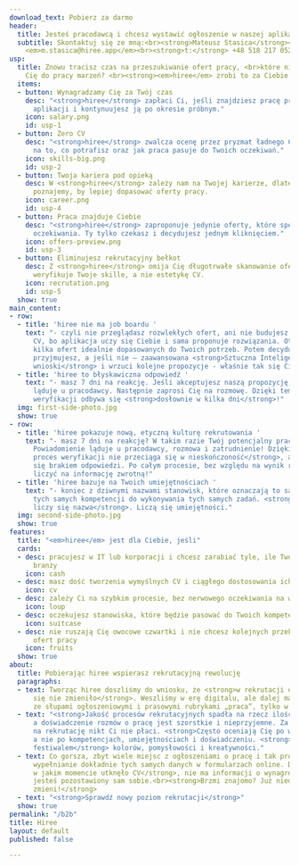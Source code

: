 ```yaml
---
download_text: Pobierz za darmo
header:
  title: Jesteś pracodawcą i chcesz wystawić ogłoszenie w naszej aplikacji?
  subtitle: Skontaktuj się ze mną:<br><strong>Mateusz Stasica</strong><br><strong>m:</strong>
    <em>m.stasica@hiree.app</em><br><strong>t:</strong> +48 518 217 052<br>
usp:
  title: Znowu tracisz czas na przeszukiwanie ofert pracy, <br>które nie zbliżają
    Cię do pracy marzeń? <br><strong><em>hiree</em> zrobi to za Ciebie.</strong>
  items:
  - button: Wynagradzamy Cię za Twój czas
    desc: "<strong>hiree</strong> zapłaci Ci, jeśli znajdziesz pracę przy pomocy naszej
      aplikacji i kontynuujesz ją po okresie próbnym."
    icon: salary.png
    id: usp-1
  - button: Zero CV
    desc: "<strong>hiree</strong> zwalcza ocenę przez pryzmat ładnego CV i stawia
      na to, co potrafisz oraz jak praca pasuje do Twoich oczekiwań."
    icon: skills-big.png
    id: usp-2
  - button: Twoja kariera pod opieką
    desc: W <strong>hiree</strong> zależy nam na Twojej karierze, dlatego ciągle Cię
      poznajemy, by lepiej dopasować oferty pracy.
    icon: career.png
    id: usp-4
  - button: Praca znajduje Ciebie
    desc: "<strong>hiree</strong> zaproponuje jedynie oferty, które spełnią Twoje
      oczekiwania. Ty tylko czekasz i decydujesz jednym kliknięciem."
    icon: offers-preview.png
    id: usp-3
  - button: Eliminujesz rekrutacyjny bełkot
    desc: Z <strong>hiree</strong> omija Cię długotrwałe skanowanie ofert - rekruter
      weryfikuje Twoje skille, a nie estetykę CV.
    icon: recrutation.png
    id: usp-5
  show: true
main_content:
- row:
  - title: 'hiree nie ma job boardu '
    text: "- czyli nie przeglądasz rozwlekłych ofert, ani nie budujesz obszernego
      CV, bo aplikacja uczy się Ciebie i sama proponuje rozwiązania. Otrzymujesz tylko
      kilka ofert idealnie dopasowanych do Twoich potrzeb. Potem decydujesz czy je
      przyjmujesz, a jeśli nie – zaawansowana <strong>Sztuczna Inteligencja wyciągnie
      wnioski</strong> i wrzuci kolejne propozycje - właśnie tak się Ciebie uczy!"
  - title: 'hiree to błyskawiczna odpowiedź '
    text: "- masz 7 dni na reakcję. Jeśli akceptujesz naszą propozycję, to powiadomienie
      ląduje u pracodawcy. Następnie zaprosi Cię na rozmowę. Dzięki temu Twój proces
      weryfikacji odbywa się <strong>dosłownie w kilka dni</strong>!"
  img: first-side-photo.jpg
  show: true
- row:
  - title: 'hiree pokazuje nową, etyczną kulturę rekrutowania '
    text: "- masz 7 dni na reakcję? W takim razie Twój potencjalny pracodawca również.
      Powiadomienie ląduje u pracodawcy, rozmowa i zatrudnienie! Dzięki temu <strong>Twój
      proces weryfikacji nie przeciąga się w nieskończoność</strong>, a Ty nie denerwujesz
      się brakiem odpowiedzi. Po całym procesie, bez względu na wynik rozmów, możesz
      liczyć na informację zwrotną!"
  - title: 'hiree bazuje na Twoich umiejętnościach '
    text: "- koniec z dziwnymi nazwami stanowisk, które oznaczają to samo i potrzebują
      tych samych kompetencji do wykonywania tych samych zadań. <strong>U nas nie
      liczy się nazwa</strong>. Liczą się umiejętności."
  img: second-side-photo.jpg
  show: true
features:
  title: "<em>hiree</em> jest dla Ciebie, jeśli"
  cards:
  - desc: pracujesz w IT lub korporacji i chcesz zarabiać tyle, ile Twoi znajomi z
      branży
    icon: cash
  - desc: masz dość tworzenia wymyślnych CV i ciągłego dostosowania ich do ofert
    icon: cv
  - desc: zależy Ci na szybkim procesie, bez nerwowego oczekiwania na wiadomość
    icon: loup
  - desc: oczekujesz stanowiska, które będzie pasować do Twoich kompetencji, bez rozczarowań
    icon: suitcase
  - desc: nie ruszają Cię owocowe czwartki i nie chcesz kolejnych przekolorowanych
      ofert pracy
    icon: fruits
  show: true
about:
  title: Pobierając hiree wspierasz rekrutacyjną rewolucję
  paragraphs:
  - text: Tworząc hiree doszliśmy do wniosku, że <strong>w rekrutacji od 100 lat nic
      się nie zmieniło</strong>. Weszliśmy w erę digitalu, ale dalej mamy do czynienia
      ze słupami ogłoszeniowymi i prasowymi rubrykami „praca”, tylko w formie online.
  - text: "<strong>Jakość procesów rekrutacyjnych spadła na rzecz ilości</strong>,
      a doświadczenie rozmów o pracę jest szorstkie i nieprzyjemne. Za czas poświęcony
      na rekrutację nikt Ci nie płaci. <strong>Często oceniają Cię po wyglądzie CV</strong>,
      a nie po kompetencjach, umiejętnościach i doświadczeniu. <strong>CV stało się
      festiwalem</strong> kolorów, pomysłowości i kreatywności."
  - text: Co gorsza, zbyt wiele miejsc z ogłoszeniami o pracę i tak prosi o<strong>
      wypełnianie dokładnie tych samych danych w formularzach online. Dalej nie wiadomo
      w jakim momencie utknęło CV</strong>, nie ma informacji o wynagrodzeniu, a Ty
      jesteś pozostawiony sam sobie.<br><strong>Brzmi znajomo? Już niedługo się to
      zmieni!</strong>
  - text: "<strong>Sprawdź nowy poziom rekrutacji</strong>"
  show: true
permalink: "/b2b"
title: Hiree
layout: default
published: false

---
```

